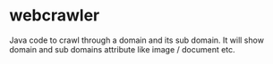 # webcrawler
Java code to crawl through a domain and its sub domain. It will show domain and sub domains attribute like image / document etc.
